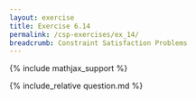 ```yaml
---
layout: exercise
title: Exercise 6.14
permalink: /csp-exercises/ex_14/
breadcrumb: Constraint Satisfaction Problems
---
```


{% include mathjax_support %}

<div><i class="arrow-up loader" data-chapter="csp-exercises" data-exercise="ex_14" data-rating="0"></i></div>
{% include_relative question.md %}
